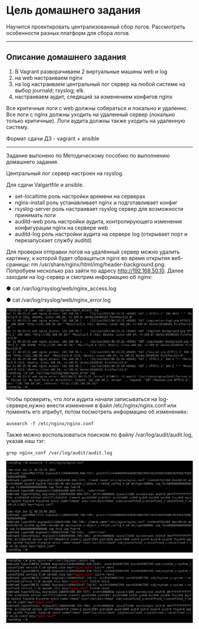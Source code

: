 # Цель домашнего задания
Научится проектировать централизованный сбор логов. Рассмотреть особенности разных платформ для сбора логов. 



---


## Описание домашнего задания

1. В Vagrant разворачиваем 2 виртуальные машины web и log
2. на web настраиваем nginx
3. на log настраиваем центральный лог сервер на любой системе на выбор
journald;
rsyslog;
elk.
4. настраиваем аудит, следящий за изменением конфигов nginx 

Все критичные логи с web должны собираться и локально и удаленно.
Все логи с nginx должны уходить на удаленный сервер (локально только критичные).
Логи аудита должны также уходить на удаленную систему.

Формат сдачи ДЗ - vagrant + ansible


---



Задание выпонено по Методическому пособию по выполнению домашнего задания. 

Центральный лог сервер настроен на rsyslog.

Для сдачи Valgartfile и ansible.

* set-localtime роль настройки времени на серверах
* nginx-install роль устанавливает nginx и подготавливает конфиг
* rsyslog-server роль настраивает rsyslog сервер для возможности принимать логи
* auditd-web роль настройки аудита, контролирующего изменения конфигурации nginx на сервере web
* auditd-log роль настройки аудита на сервере log (открывает порт и перезапускает службу auditd)


Для проверки отправки логов на удалённый сервер можно удалить картинку, к которой будет обращаться nginx во время открытия веб-сраницы: rm /usr/share/nginx/html/img/header-background.png.  Попробуем несколько раз зайти по адресу http://192.168.50.10. Далее заходим на log-сервер и смотрим информацию об nginx:

●	cat /var/log/rsyslog/web/nginx_access.log 

●	cat /var/log/rsyslog/web/nginx_error.log 

![](https://github.com/buravtsovpavel/OTUS-homeworks/blob/master/14-logs/png/nginx_access_error.png)

Чтобы проверить, что логи аудита начали записываться на log-сервере,нужно внести изменения в файл /etc/nginx/nginx.conf или поменять его атрибут, потом посмотреть информацию об изменениях: 

`ausearch -f /etc/nginx/nginx.conf`

Также можно воспользоваться поиском по файлу /var/log/audit/audit.log, указав наш тэг: 

`grep nginx_conf /var/log/audit/audit.log`

![](https://github.com/buravtsovpavel/OTUS-homeworks/blob/master/14-logs/png/ausearch.png)

![](https://github.com/buravtsovpavel/OTUS-homeworks/blob/master/14-logs/png/grep%20audit.png)
